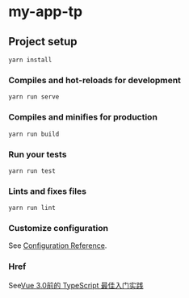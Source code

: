 # my-app-tp

## Project setup
```
yarn install
```

### Compiles and hot-reloads for development
```
yarn run serve
```

### Compiles and minifies for production
```
yarn run build
```

### Run your tests
```
yarn run test
```

### Lints and fixes files
```
yarn run lint
```

### Customize configuration
See [Configuration Reference](https://cli.vuejs.org/config/).

### Href
See[Vue 3.0前的 TypeScript 最佳入门实践](https://mp.weixin.qq.com/s/d8DHLicNPEwY2Ly6x6mEsA)
